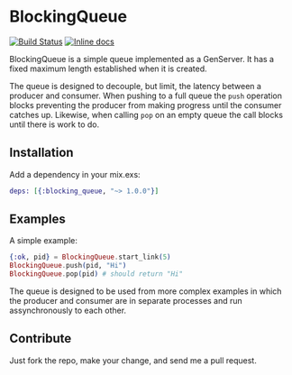 BlockingQueue
=============

[![Build Status](https://semaphoreci.com/api/v1/projects/019de5e9-689e-4c1c-b5ba-3242e44ab483/455080/badge.svg)](https://semaphoreci.com/joekain/blockingqueue) [![Inline docs](http://inch-ci.org/github/joekain/BlockingQueue.svg?branch=master)](http://inch-ci.org/github/joekain/BlockingQueue)

BlockingQueue is a simple queue implemented as a GenServer.  It has a fixed
maximum length established when it is created.

The queue is designed to decouple, but limit, the latency between a producer and
consumer.  When pushing to a full queue the `push` operation blocks
preventing the producer from making progress until the consumer catches up.
Likewise, when calling `pop` on an empty queue the call blocks until there
is work to do.

## Installation

Add a dependency in your mix.exs:

```elixir
deps: [{:blocking_queue, "~> 1.0.0"}]
```

## Examples

A simple example:

```elixir
{:ok, pid} = BlockingQueue.start_link(5)
BlockingQueue.push(pid, "Hi")
BlockingQueue.pop(pid) # should return "Hi"
```

The queue is designed to be used from more complex examples in which the
producer and consumer are in separate processes and run assynchronously to each
other.

## Contribute

Just fork the repo, make your change, and send me a pull request.
